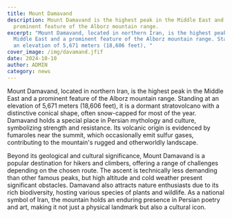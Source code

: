 ```yaml
---
title: Mount Damavand
description: Mount Damavand is the highest peak in the Middle East and a
  prominent feature of the Alborz mountain range.
excerpt: "Mount Damavand, located in northern Iran, is the highest peak in the
  Middle East and a prominent feature of the Alborz mountain range. Standing at
  an elevation of 5,671 meters (18,606 feet), "
cover_image: /img/davamand.jfif
date: 2024-10-10
author: ADMIN
category: news
---
```


Mount Damavand, located in northern Iran, is the highest peak in the Middle East and a prominent feature of the Alborz mountain range. Standing at an elevation of 5,671 meters (18,606 feet), it is a dormant stratovolcano with a distinctive conical shape, often snow-capped for most of the year. Damavand holds a special place in Persian mythology and culture, symbolizing strength and resistance. Its volcanic origin is evidenced by fumaroles near the summit, which occasionally emit sulfur gases, contributing to the mountain's rugged and otherworldly landscape.

Beyond its geological and cultural significance, Mount Damavand is a popular destination for hikers and climbers, offering a range of challenges depending on the chosen route. The ascent is technically less demanding than other famous peaks, but high altitude and cold weather present significant obstacles. Damavand also attracts nature enthusiasts due to its rich biodiversity, hosting various species of plants and wildlife. As a national symbol of Iran, the mountain holds an enduring presence in Persian poetry and art, making it not just a physical landmark but also a cultural icon.
